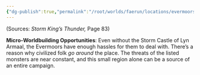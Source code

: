 ```yaml
---
{"dg-publish":true,"permalink":"/root/worlds/faerun/locations/evermoors/"}
---
```


(Sources: *Storm King’s Thunder,* Page 83)

**Micro-Worldbuilding Opportunities**: Even without the Storm Castle of Lyn Armaal, the Evermoors have enough hassles for them to deal with. There’s a reason why civilized folk *go around* the place. The threats of the listed monsters are near constant, and this small region alone can be a source of an entire campaign.
